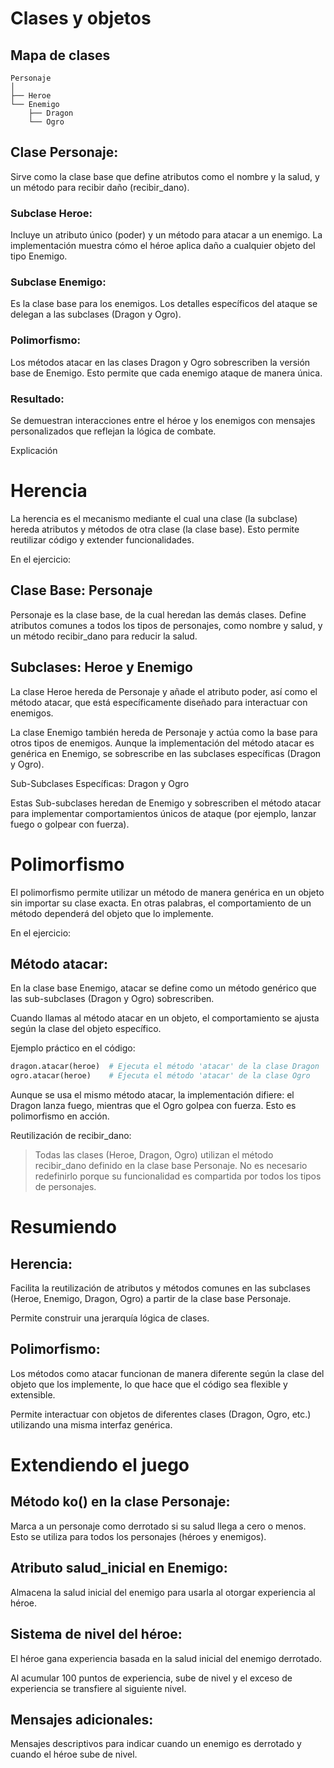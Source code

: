 # Clases y objetos


## Mapa de clases

```
Personaje
│
├── Heroe
└── Enemigo
    ├── Dragon
    └── Ogro
```


## Clase Personaje:

 Sirve como la clase base que define atributos como el nombre y la salud, y un método para recibir daño (recibir_dano).

### Subclase Heroe:

Incluye un atributo único (poder) y un método para atacar a un enemigo. La implementación muestra cómo el héroe aplica daño a cualquier objeto del tipo Enemigo.

### Subclase Enemigo:

Es la clase base para los enemigos. Los detalles específicos del ataque se delegan a las subclases (Dragon y Ogro).

### Polimorfismo:

Los métodos atacar en las clases Dragon y Ogro sobrescriben la versión base de Enemigo. Esto permite que cada enemigo ataque de manera única.

### Resultado:

Se demuestran interacciones entre el héroe y los enemigos con mensajes personalizados que reflejan la lógica de combate.

Explicación

# Herencia
La herencia es el mecanismo mediante el cual una clase (la subclase) hereda atributos y métodos de otra clase (la clase base). Esto permite reutilizar código y extender funcionalidades.

En el ejercicio:

## Clase Base: Personaje

Personaje es la clase base, de la cual heredan las demás clases. Define atributos comunes a todos los tipos de personajes, como nombre y salud, y un método recibir_dano para reducir la salud.

## Subclases: Heroe y Enemigo

La clase Heroe hereda de Personaje y añade el atributo poder, así como el método atacar, que está específicamente diseñado para interactuar con enemigos.

La clase Enemigo también hereda de Personaje y actúa como la base para otros tipos de enemigos. Aunque la implementación del método atacar es genérica en Enemigo, se sobrescribe en las subclases específicas (Dragon y Ogro).

Sub-Subclases Específicas: Dragon y Ogro

Estas Sub-subclases heredan de Enemigo y sobrescriben el método atacar para implementar comportamientos únicos de ataque (por ejemplo, lanzar fuego o golpear con fuerza).

# Polimorfismo

El polimorfismo permite utilizar un método de manera genérica en un objeto sin importar su clase exacta. En otras palabras, el comportamiento de un método dependerá del objeto que lo implemente.

En el ejercicio:

## Método atacar:

En la clase base Enemigo, atacar se define como un método genérico que las sub-subclases (Dragon y Ogro) sobrescriben.

Cuando llamas al método atacar en un objeto, el comportamiento se ajusta según la clase del objeto específico.

Ejemplo práctico en el código:

```Python
dragon.atacar(heroe)  # Ejecuta el método 'atacar' de la clase Dragon
ogro.atacar(heroe)    # Ejecuta el método 'atacar' de la clase Ogro
```

Aunque se usa el mismo método atacar, la implementación difiere: el Dragon lanza fuego, mientras que el Ogro golpea con fuerza. Esto es polimorfismo en acción.

Reutilización de recibir_dano:

> Todas las clases (Heroe, Dragon, Ogro) utilizan el método recibir_dano definido en la clase base Personaje. No es necesario redefinirlo porque su funcionalidad es compartida por todos los tipos de personajes.

# Resumiendo

## Herencia:

Facilita la reutilización de atributos y métodos comunes en las subclases (Heroe, Enemigo, Dragon, Ogro) a partir de la clase base Personaje.

Permite construir una jerarquía lógica de clases.

## Polimorfismo:

Los métodos como atacar funcionan de manera diferente según la clase del objeto que los implemente, lo que hace que el código sea flexible y extensible.

Permite interactuar con objetos de diferentes clases (Dragon, Ogro, etc.) utilizando una misma interfaz genérica.

# Extendiendo el juego

## Método ko() en la clase Personaje:

Marca a un personaje como derrotado si su salud llega a cero o menos. Esto se utiliza para todos los personajes (héroes y enemigos).

## Atributo salud_inicial en Enemigo:

Almacena la salud inicial del enemigo para usarla al otorgar experiencia al héroe.

## Sistema de nivel del héroe:

El héroe gana experiencia basada en la salud inicial del enemigo derrotado.

Al acumular 100 puntos de experiencia, sube de nivel y el exceso de experiencia se transfiere al siguiente nivel.

## Mensajes adicionales:

Mensajes descriptivos para indicar cuando un enemigo es derrotado y cuando el héroe sube de nivel.

